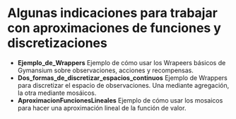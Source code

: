 # Algunas indicaciones para trabajar con aproximaciones de funciones y discretizaciones

- **Ejemplo_de_Wrappers** Ejemplo de cómo usar los Wrapeers básicos de Gymansium sobre observaciones, acciones y recompensas.
- **Dos_formas_de_discretizar_espacios_continuos** Ejemplo de Wrappers para discretizar el espacio de observaciones. Una mediante agregación, la otra mediante mosáicos.
- **AproximacionFuncionesLineales** Ejemplo de cómo usar los mosaicos para hacer una aproximación lineal de la función de valor.

